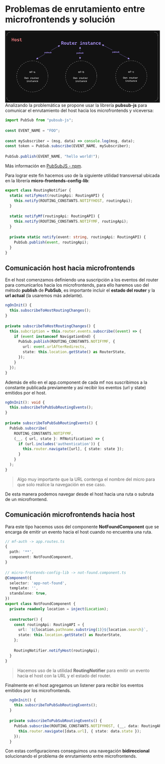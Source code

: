 # Problemas de enrutamiento entre microfrontends y solución

<img
    src="host/src/assets/router-instance-pubsub.png"
    alt="mf instance example"
    style="width: 550px"
    align="right"
  />

Analizando la problemática se propone usar la librería **pubsub-js** para comunicar el enrutamiento del host hacia los microfrontends y viceversa:

```typescript
import PubSub from "pubsub-js";

const EVENT_NAME = "FOO";

const mySubscriber = (msg, data) => console.log(msg, data);
const token = PubSub.subscribe(EVENT_NAME, mySubscriber);

PubSub.publish(EVENT_NAME, "hello world!");
```

Más información en [PubSubJS - npm](https://www.npmjs.com/package/pubsub-js).

Para lograr este fin hacemos uso de la siguiente utilidad transversal ubicada en la librería **micro-frontends-config-lib**:

```typescript
export class RoutingNotifier {
  static notifyHost(routingApi: RoutingAPI) {
    this.notify(ROUTING_CONSTANTS.NOTIFYHOST, routingApi);
  }

  static notifyMf(routingApi: RoutingAPI) {
    this.notify(ROUTING_CONSTANTS.NOTIFYMF, routingApi);
  }

  private static notify(event: string, routingApi: RoutingAPI) {
    PubSub.publish(event, routingApi);
  }
}
```

## Comunicación host hacia microfrontends

En el host comenzamos definiendo una suscripción a los eventos del router para comunicarlos hacia los microfrontends, para ello
haremos uso del método **publish** de **PubSub**, es importante incluir el **estado del router** y la **url actual** (la usaremos más adelante).

```typescript
ngOnInit() {
  this.subscribeToHostRoutingChanges();
}

private subscribeToHostRoutingChanges() {
  this.subcription = this.router.events.subscribe((event) => {
    if (event instanceof NavigationEnd) {
      PubSub.publish(ROUTING_CONSTANTS.NOTIFYMF, {
        url: event.urlAfterRedirects,
        state: this.location.getState() as RouterState,
      });
    }
  });
}
```

Además de ello en el app.component de cada mf nos suscribimos a la constante publicada previamente y así recibir
los eventos (url y state) emitidos por el host.

```typescript
ngOnInit(): void {
  this.subscribeToPubSubRoutingEvents();
}

private subscribeToPubSubRoutingEvents() {
  PubSub.subscribe(
    ROUTING_CONSTANTS.NOTIFYMF,
    (__, { url, state }: MfNotification) => {
      if (url.includes('authentication')) {
        this.router.navigate([url], { state: state });
      }
    }
  );
}
```

> Algo muy importante que la URL contenga el nombre del micro para que solo realice la navegación en ese caso.

De esta manera podemos navegar desde el host hacia una ruta o subruta de un microfrontend.

## Comunicación microfrontends hacia host

Para este tipo hacemos usos del componente **NotFoundComponent** que se encarga de emitir un evento hacia el host cuando no encuentra una ruta.

```typescript
// mf-auth -> app.routes.ts
{
  path: '**',
  component: NotFoundComponent,
}

// micro-frontends-config-lib -> not-found.component.ts
@Component({
  selector: 'app-not-found',
  template: '',
  standalone: true,
})
export class NotFoundComponent {
  private readonly location = inject(Location);

  constructor() {
    const routingApi: RoutingAPI = {
      url: `${location.pathname.substring(1)}${location.search}`,
      state: this.location.getState() as RouterState,
    };

    RoutingNotifier.notifyHost(routingApi);
  }
}
```

> Hacemos uso de la utilidad **RoutingNotifier** para emitir un evento hacia el host con la URL y el estado del router.

Finalmente en el host agregamos un listener para recibir los eventos emitidos por los microfrontends.

```typescript
  ngOnInit() {
    this.subscribeToPubSubRoutingEvents();
  }

  private subscribeToPubSubRoutingEvents() {
    PubSub.subscribe(ROUTING_CONSTANTS.NOTIFYHOST, (__, data: RoutingAPI) => {
      this.router.navigate([data.url], { state: data.state });
    });
  }
```

Con estas configuraciones conseguimos una navegación **bidireccional** solucionando el problema de enrutamiento entre microfrontends.
